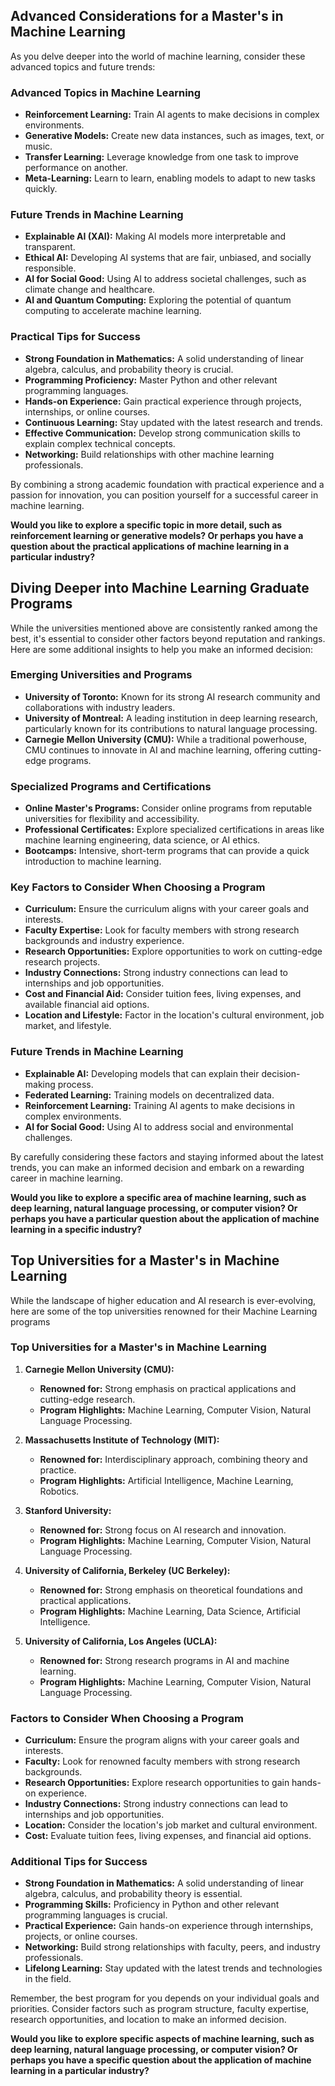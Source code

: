 ## Advanced Considerations for a Master's in Machine Learning

As you delve deeper into the world of machine learning, consider these advanced topics and future trends:

### Advanced Topics in Machine Learning

* **Reinforcement Learning:** Train AI agents to make decisions in complex environments.
* **Generative Models:** Create new data instances, such as images, text, or music.
* **Transfer Learning:** Leverage knowledge from one task to improve performance on another.
* **Meta-Learning:** Learn to learn, enabling models to adapt to new tasks quickly.

### Future Trends in Machine Learning

* **Explainable AI (XAI):** Making AI models more interpretable and transparent.
* **Ethical AI:** Developing AI systems that are fair, unbiased, and socially responsible.
* **AI for Social Good:** Using AI to address societal challenges, such as climate change and healthcare.
* **AI and Quantum Computing:** Exploring the potential of quantum computing to accelerate machine learning.

### Practical Tips for Success

* **Strong Foundation in Mathematics:** A solid understanding of linear algebra, calculus, and probability theory is crucial.
* **Programming Proficiency:** Master Python and other relevant programming languages.
* **Hands-on Experience:** Gain practical experience through projects, internships, or online courses.
* **Continuous Learning:** Stay updated with the latest research and trends.
* **Effective Communication:** Develop strong communication skills to explain complex technical concepts.
* **Networking:** Build relationships with other machine learning professionals.

By combining a strong academic foundation with practical experience and a passion for innovation, you can position yourself for a successful career in machine learning.

**Would you like to explore a specific topic in more detail, such as reinforcement learning or generative models? Or perhaps you have a question about the practical applications of machine learning in a particular industry?**

## Diving Deeper into Machine Learning Graduate Programs

While the universities mentioned above are consistently ranked among the best, it's essential to consider other factors beyond reputation and rankings. Here are some additional insights to help you make an informed decision:

### Emerging Universities and Programs

* **University of Toronto:** Known for its strong AI research community and collaborations with industry leaders.
* **University of Montreal:** A leading institution in deep learning research, particularly known for its contributions to natural language processing.
* **Carnegie Mellon University (CMU):** While a traditional powerhouse, CMU continues to innovate in AI and machine learning, offering cutting-edge programs.

### Specialized Programs and Certifications

* **Online Master's Programs:** Consider online programs from reputable universities for flexibility and accessibility.
* **Professional Certificates:** Explore specialized certifications in areas like machine learning engineering, data science, or AI ethics.
* **Bootcamps:** Intensive, short-term programs that can provide a quick introduction to machine learning.

### Key Factors to Consider When Choosing a Program

* **Curriculum:** Ensure the curriculum aligns with your career goals and interests.
* **Faculty Expertise:** Look for faculty members with strong research backgrounds and industry experience.
* **Research Opportunities:** Explore opportunities to work on cutting-edge research projects.
* **Industry Connections:** Strong industry connections can lead to internships and job opportunities.
* **Cost and Financial Aid:** Consider tuition fees, living expenses, and available financial aid options.
* **Location and Lifestyle:** Factor in the location's cultural environment, job market, and lifestyle.

### Future Trends in Machine Learning

* **Explainable AI:** Developing models that can explain their decision-making process.
* **Federated Learning:** Training models on decentralized data.
* **Reinforcement Learning:** Training AI agents to make decisions in complex environments.
* **AI for Social Good:** Using AI to address social and environmental challenges.

By carefully considering these factors and staying informed about the latest trends, you can make an informed decision and embark on a rewarding career in machine learning.

**Would you like to explore a specific area of machine learning, such as deep learning, natural language processing, or computer vision? Or perhaps you have a particular question about the application of machine learning in a specific industry?**

## Top Universities for a Master's in Machine Learning 

While the landscape of higher education and AI research is ever-evolving, here are some of the top universities renowned for their Machine Learning programs

### Top Universities for a Master's in Machine Learning

1. **Carnegie Mellon University (CMU):**
   * **Renowned for:** Strong emphasis on practical applications and cutting-edge research.
   * **Program Highlights:** Machine Learning, Computer Vision, Natural Language Processing.

2. **Massachusetts Institute of Technology (MIT):**
   * **Renowned for:** Interdisciplinary approach, combining theory and practice.
   * **Program Highlights:** Artificial Intelligence, Machine Learning, Robotics.

3. **Stanford University:**
   * **Renowned for:** Strong focus on AI research and innovation.
   * **Program Highlights:** Machine Learning, Computer Vision, Natural Language Processing.

4. **University of California, Berkeley (UC Berkeley):**
   * **Renowned for:** Strong emphasis on theoretical foundations and practical applications.
   * **Program Highlights:** Machine Learning, Data Science, Artificial Intelligence.

5. **University of California, Los Angeles (UCLA):**
   * **Renowned for:** Strong research programs in AI and machine learning.
   * **Program Highlights:** Machine Learning, Computer Vision, Natural Language Processing.

### Factors to Consider When Choosing a Program

* **Curriculum:** Ensure the program aligns with your career goals and interests.
* **Faculty:** Look for renowned faculty members with strong research backgrounds.
* **Research Opportunities:** Explore research opportunities to gain hands-on experience.
* **Industry Connections:** Strong industry connections can lead to internships and job opportunities.
* **Location:** Consider the location's job market and cultural environment.
* **Cost:** Evaluate tuition fees, living expenses, and financial aid options.

### Additional Tips for Success

* **Strong Foundation in Mathematics:** A solid understanding of linear algebra, calculus, and probability theory is essential.
* **Programming Skills:** Proficiency in Python and other relevant programming languages is crucial.
* **Practical Experience:** Gain hands-on experience through internships, projects, or online courses.
* **Networking:** Build strong relationships with faculty, peers, and industry professionals.
* **Lifelong Learning:** Stay updated with the latest trends and technologies in the field.

Remember, the best program for you depends on your individual goals and priorities. Consider factors such as program structure, faculty expertise, research opportunities, and location to make an informed decision. 

**Would you like to explore specific aspects of machine learning, such as deep learning, natural language processing, or computer vision? Or perhaps you have a specific question about the application of machine learning in a particular industry?**
